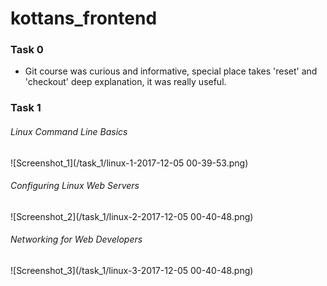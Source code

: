# kottans_frontend

### Task 0

* Git course was curious and informative, special place takes 'reset' and 'checkout' deep explanation, it was really useful.

### Task 1

###### Linux Command Line Basics

![Screenshot_1](/task_1/linux-1-2017-12-05 00-39-53.png)

###### Configuring Linux Web Servers

![Screenshot_2](/task_1/linux-2-2017-12-05 00-40-48.png)

###### Networking for Web Developers

![Screenshot_3](/task_1/linux-3-2017-12-05 00-40-48.png)